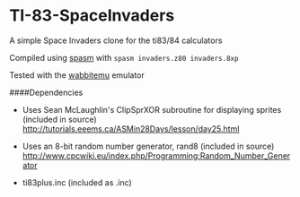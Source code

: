 # TI-83-SpaceInvaders
A simple Space Invaders clone for the ti83/84 calculators

Compiled using [spasm](https://wabbit.codeplex.com/) with `spasm invaders.z80 invaders.8xp`

Tested with the [wabbitemu](https://wabbit.codeplex.com/) emulator

####Dependencies

* Uses Sean McLaughlin's ClipSprXOR subroutine for displaying sprites (included in source)
http://tutorials.eeems.ca/ASMin28Days/lesson/day25.html

* Uses an 8-bit random number generator, rand8 (included in source)
http://www.cpcwiki.eu/index.php/Programming:Random_Number_Generator 

* ti83plus.inc (included as .inc)
